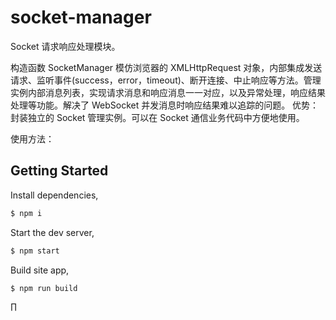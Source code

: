 # socket-manager

Socket 请求响应处理模块。

构造函数 SocketManager 模仿浏览器的 XMLHttpRequest 对象，内部集成发送请求、监听事件(success，error，timeout)、断开连接、中止响应等方法。管理实例内部消息列表，实现请求消息和响应消息一一对应，以及异常处理，响应结果处理等功能。解决了 WebSocket 并发消息时响应结果难以追踪的问题。
优势：封装独立的 Socket 管理实例。可以在 Socket 通信业务代码中方便地使用。

使用方法：

## Getting Started

Install dependencies,

```bash
$ npm i
```

Start the dev server,

```bash
$ npm start
```

Build site app,

```bash
$ npm run build
```
∏
